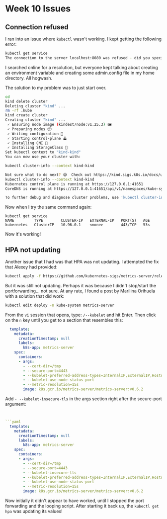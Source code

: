 # Week 10 Issues

## Connection refused

I ran into an issue where `kubectl` wasn't working.
I kept getting the following error:

```bash
kubectl get service
The connection to the server localhost:8080 was refused - did you specify the right host or port?
```

I searched online for a resolution, but everyone kept talking about creating an environment variable and creating some admin.config file in my home directory.
All hogwash.

The solution to my problem was to just start over.

```bash
cd
kind delete cluster
Deleting cluster "kind" ...
rm -rf .kube
kind create cluster
Creating cluster "kind" ...
 ✓ Ensuring node image (kindest/node:v1.25.3) 🖼
 ✓ Preparing nodes 📦
 ✓ Writing configuration 📜
 ✓ Starting control-plane 🕹️
 ✓ Installing CNI 🔌
 ✓ Installing StorageClass 💾
Set kubectl context to "kind-kind"
You can now use your cluster with:

kubectl cluster-info --context kind-kind

Not sure what to do next? 😅  Check out https://kind.sigs.k8s.io/docs/user/quick-start/
kubectl cluster-info --context kind-kind
Kubernetes control plane is running at https://127.0.0.1:41651
CoreDNS is running at https://127.0.0.1:41651/api/v1/namespaces/kube-system/services/kube-dns:dns/proxy

To further debug and diagnose cluster problems, use 'kubectl cluster-info dump'.
```

Now when I try the same command again:

```
kubectl get service
NAME         TYPE        CLUSTER-IP   EXTERNAL-IP   PORT(S)   AGE
kubernetes   ClusterIP   10.96.0.1    <none>        443/TCP   53s
```

Now it's working!

## HPA not updating

Another issue that I had was that HPA was not updating.
I attempted the fix that Alexey had provided:

```bash
kubectl apply -f https://github.com/kubernetes-sigs/metrics-server/releases/latest/download/components.yaml
```

But it was still not updating. Perhaps it was because I didn't stop/start the portforwarding... not sure.
At any rate, I found a post by Marilina Orihuela with a solution that did work:

```bash
kubectl edit deploy -n kube-system metrics-server
```

From the `vi` session that opens, type: `/--kubelet` and hit Enter.
Then click on the `n` key until you get to a section that resembles this:

```yaml
  template:
    metadata:
      creationTimestamp: null
      labels:
        k8s-app: metrics-server
    spec:
      containers:
      - args:
        - --cert-dir=/tmp
        - --secure-port=4443
        - --kubelet-preferred-address-types=InternalIP,ExternalIP,Hostname
        - --kubelet-use-node-status-port
        - --metric-resolution=15s
        image: k8s.gcr.io/metrics-server/metrics-server:v0.6.2
```

Add `- --kubelet-insecure-tls` in the args section right after the secure-port argument:

```yaml


```yaml
  template:
    metadata:
      creationTimestamp: null
      labels:
        k8s-app: metrics-server
    spec:
      containers:
      - args:
        - --cert-dir=/tmp
        - --secure-port=4443
        - --kubelet-insecure-tls
        - --kubelet-preferred-address-types=InternalIP,ExternalIP,Hostname
        - --kubelet-use-node-status-port
        - --metric-resolution=15s
        image: k8s.gcr.io/metrics-server/metrics-server:v0.6.2
```

Now initially it didn't appear to have worked, until I stopped the port forwarding and the looping script.
After starting it back up, the `kubectl get hpa` was updating its values!
